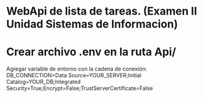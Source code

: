 # WebApi de lista de tareas. (Examen II Unidad Sistemas de Informacion)

# Crear archivo .env en la ruta Api/ 
Agregar variable de entorno con la cadena de conexión:
DB_CONNECTION=Data Source=YOUR_SERVER;Initial Catalog=YOUR_DB;Integrated Security=True;Encrypt=False;TrustServerCertificate=False

